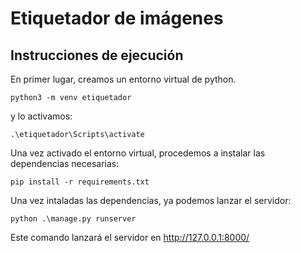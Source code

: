 # Etiquetador de imágenes

## Instrucciones de ejecución

En primer lugar, creamos un entorno virtual de python. 

``` 
python3 -m venv etiquetador
```

y lo activamos:

```
.\etiquetador\Scripts\activate
```

Una vez activado el entorno virtual, procedemos a instalar las dependencias necesarias:

```
pip install -r requirements.txt
```

Una vez intaladas las dependencias, ya podemos lanzar el servidor:

```
python .\manage.py runserver
```

Este comando lanzará el servidor en http://127.0.0.1:8000/